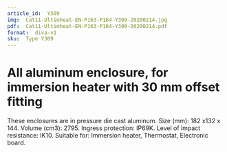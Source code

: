 ```yaml
---
article_id:  Y309
img:  Cat11-Ultimheat-EN-P163-P164-Y309-20200214.jpg
pdf:  Cat11-Ultimheat-EN-P163-P164-Y309-20200214.pdf
format:  diva-v1
sku:  Type Y309
---
```

# All aluminum enclosure, for immersion heater with 30 mm offset fitting

These enclosures are in pressure die cast aluminum.
Size (mm): 182 x132 x 144.
Volume (cm3): 2795.
Ingress protection: IP69K.
Level of impact resistance: IK10.
Suitable for: Immersion heater, Thermostat, Electronic board.
